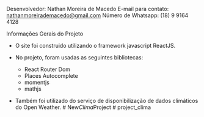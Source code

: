 Desenvolvedor: Nathan Moreira de Macedo
E-mail para contato: nathanmoreirademacedo@gmail.com
Número de Whatsapp: (18) 9 9164 4128

Informações Gerais do Projeto

* O site foi construido utilizando o framework javascript ReactJS.

* No projeto, foram usadas as seguintes bibliotecas:
    - React Router Dom
    - Places Autocomplete
    - momentjs
    - mathjs 

* Também foi utilizado do serviço de disponibilização de dados climáticos do Open  Weather.
#   N e w _ C l i m a _ P r o j e c t  
 #   p r o j e c t _ c l i m a  
 